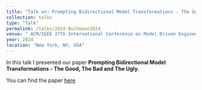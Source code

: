 ```yaml
---
title: "Talk on: Prompting Bidirectional Model Transformations - The Good, The Bad and The Ugly"
collection: talks
type: "Talk"
permalink: /talks/2024-Buchmann2024
venue: " ACM/IEEE 27th International Conference on Model Driven Engineering Languages and Systems"
year: 2024
location: "New York, NY, USA"
---
```


In this talk I presented our paper **Prompting Bidirectional Model Transformations - The Good, The Bad and The Ugly**.

You can find the paper [here](https://tbuchmann.github.io/publication/2024-Buchmann2024)